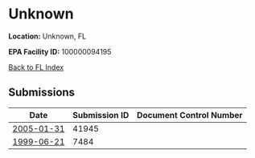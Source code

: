 # Unknown

**Location:** Unknown, FL

**EPA Facility ID:** 100000094195

[Back to FL Index](../../index.md)

## Submissions

| Date | Submission ID | Document Control Number |
|------|--------------|-------------------------|
| [2005-01-31](submissions/41945.md) | 41945 |  |
| [1999-06-21](submissions/7484.md) | 7484 |  |
